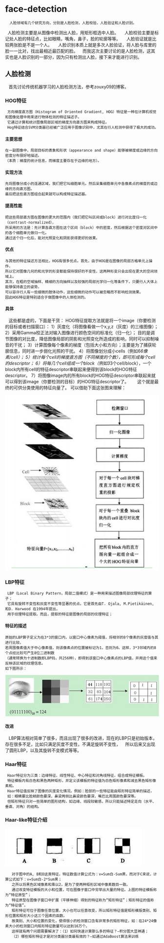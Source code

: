 # face-detection
      人脸领域有几个研究方向，分别是人脸检测，人脸校验，人脸验证和人脸识别。
      人脸检测主要是从图像中检测出人脸，用矩形框选中人脸。
      人脸校验主要是标记处人脸的特征点，比如眼睛，嘴角，鼻子，脸的轮廓等等。
      人脸验证就是比较两张脸是不是一个人。
      人脸识别本质上就是多次人脸验证，将人脸与库里的脸一一比对，找出最相近最匹配的脸。
    而我这次主要讨论的是人脸检测，这其实也是人脸识别的一部分，因为只有检测出人脸，接下来才能进行识别。
## 人脸检测
    首先讨论传统机器学习的人脸检测方法，参考zouxy09的博客。
### HOG特征
     方向梯度直方图（Histogram of Oriented Gradient, HOG）特征是一种在计算机视觉和图像处理中用来进行物体检测的特征描述子。
     它通过计算和统计图像局部区域的梯度方向直方图来构成特征。
     Hog特征结合SVM分类器已经被广泛应用于图像识别中，尤其在行人检测中获得了极大的成功。
#### 主要思想
    在一副图像中，局部目标的表象和形状（appearance and shape）能够被梯度或边缘的方向密度分布很好地描述。
    （本质：梯度的统计信息，而梯度主要存在于边缘的地方）。
#### 实现方法
    先将图像分成小的连通区域，我们把它叫细胞单元。然后采集细胞单元中各像素点的梯度的或边缘的方向直方图。
    最后把这些直方图组合起来就可以构成特征描述器。
#### 提高性能
    把这些局部直方图在图像的更大的范围内（我们把它叫区间或block）进行对比度归一化（contrast-normalized），
    所采用的方法是：先计算各直方图在这个区间（block）中的密度，然后根据这个密度对区间中的各个细胞单元做归一化。
    通过这个归一化后，能对光照变化和阴影获得更好的效果。
#### 优点
    与其他的特征描述方法相比，HOG有很多优点。首先，由于HOG是在图像的局部方格单元上操作，
    所以它对图像几何的和光学的形变都能保持很好的不变性，这两种形变只会出现在更大的空间领域上。
    其次，在粗的空域抽样、精细的方向抽样以及较强的局部光学归一化等条件下，只要行人大体上能够保持直立的姿势，
    可以容许行人有一些细微的肢体动作，这些细微的动作可以被忽略而不影响检测效果。
    因此HOG特征是特别适合于做图像中的人体检测的。
#### 具体
    这些都是虚的，下面是干货：
    HOG特征提取方法就是将一个image（你要检测的目标或者扫描窗口）：
    1）灰度化（将图像看做一个x,y,z（灰度）的三维图像）；
    2）采用Gamma校正法对输入图像进行颜色空间的标准化（归一化）；
        目的是调节图像的对比度，降低图像局部的阴影和光照变化所造成的影响，同时可以抑制噪音的干扰；
    3）计算图像每个像素的梯度（包括大小和方向）；主要是为了捕获轮廓信息，同时进一步弱化光照的干扰。
    4）将图像划分成小cells（例如6*6像素/cell）；
    5）统计每个cell的梯度直方图（不同梯度的个数），即可形成每个cell的descriptor；
    6）将每几个cell组成一个block（例如3*3个cell/block），一个block内所有cell的特征descriptor串联起来便得到该block的HOG特征descriptor。
    7）将图像image内的所有block的HOG特征descriptor串联起来就可以得到该image（你要检测的目标）的HOG特征descriptor了。
       这个就是最终的可供分类使用的特征向量了。
可以借助下面这张图来理解：

![](https://github.com/cryer/face-detection/raw/master/image/1.png)


### LBP特征
     LBP（Local Binary Pattern，局部二值模式）是一种用来描述图像局部纹理特征的算子；
     它具有旋转不变性和灰度不变性等显著的优点。它是首先由T. Ojala, M.Pietikäinen, 和D. Harwood 在1994年提出，
     用于纹理特征提取。而且，提取的特征是图像的局部的纹理特征；
#### 特征的描述
    原始的LBP算子定义为在3*3的窗口内，以窗口中心像素为阈值，将相邻的8个像素的灰度值与其进行比较，
    若周围像素值大于中心像素值，则该像素点的位置被标记为1，否则为0。这样，3*3邻域内的8个点经比较可产生8位二进制数
    （通常转换为十进制数即LBP码，共256种），即得到该窗口中心像素点的LBP值，并用这个值来反映该区域的纹理信息。
    如下图所示：
![](https://github.com/cryer/face-detection/raw/master/image/2.png)
#### 改进
    LBP算法相对简单了很多，而且出现了很多的改进，现在的LBP只是初始版本，存在很多不足，比如只满足灰度不变性，不满足旋转不变性，
    所以后来又出现了圆形LBP，以及其旋转不变模式等等。
### Haar特征
     Haar特征分为三类：边缘特征、线性特征、中心特征和对角线特征，组合成特征模板。
     特征模板内有白色和黑色两种矩形，并定义该模板的特征值为白色矩形像素和减去黑色矩形像素和。
     Haar特征值反映了图像的灰度变化情况。例如：脸部的一些特征能由矩形特征简单的描述，
     如：眼睛要比脸颊颜色要深，鼻梁两侧比鼻梁颜色要深，嘴巴比周围颜色要深等。
     但矩形特征只对一些简单的图形结构，如边缘、线段较敏感，所以只能描述特定走向（水平、垂直、对角）的结构。
 ### Haar-like特征介绍
 ![](https://github.com/cryer/face-detection/raw/master/image/3.png)
 
       对于图中的A, B和D这类特征，特征数值计算公式为：v=Sum白-Sum黑，而对于C来说，计算公式如下：v=Sum白-2*Sum黑；
       之所以将黑色区域像素和乘以2，是为了使两种矩形区域中像素数目一致。
       通过改变特征模板的大小和位置，可在图像子窗口中穷举出大量的特征。上图的特征模板称为“特征原型”；
       特征原型在图像子窗口中扩展（平移伸缩）得到的特征称为“矩形特征”；矩形特征的值称为“特征值”。
       矩形特征可位于图像任意位置，大小也可以任意改变，所以矩形特征值是矩形模版类别、矩形位置和矩形大小这三个因素的函数。
       故类别、大小和位置的变化，使得很小的检测窗口含有非常多的矩形特征，如：在24*24像素大小的检测窗口内矩形特征数量可以达到16万个。
       这样就有两个问题需要解决了：（1）如何快速计算那么多的特征？—积分图大显神通；
       （2）哪些矩形特征才是对分类器分类最有效的？—如通过AdaBoost算法来训练
